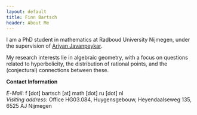```yaml
---
layout: default
title: Finn Bartsch
header: About Me
---
```


I am a PhD student in mathematics at Radboud University Nijmegen, under the supervision of [Ariyan Javanpeykar][ari].

My research interests lie in algebraic geometry, with a focus on questions related to hyperbolicity, the distribution of rational points, and the (conjectural) connections between these.

**Contact Information**

*E-Mail*: f \[dot\] bartsch \[at\] math \[dot\] ru \[dot\] nl    
*Visiting address*: Office HG03.084, Huygensgebouw, Heyendaalseweg 135, 6525 AJ Nijmegen

[ari]: https://sites.google.com/view/ariyanjavanpeykar/home
